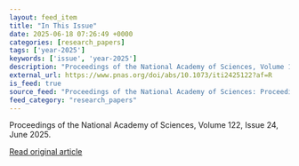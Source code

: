 ```yaml
---
layout: feed_item
title: "In This Issue"
date: 2025-06-18 07:26:49 +0000
categories: [research_papers]
tags: ['year-2025']
keywords: ['issue', 'year-2025']
description: "Proceedings of the National Academy of Sciences, Volume 122, Issue 24, June 2025"
external_url: https://www.pnas.org/doi/abs/10.1073/iti2425122?af=R
is_feed: true
source_feed: "Proceedings of the National Academy of Sciences: Proceedings of the National Academy of Sciences: Table of Contents"
feed_category: "research_papers"
---
```


Proceedings of the National Academy of Sciences, Volume 122, Issue 24, June 2025.

[Read original article](https://www.pnas.org/doi/abs/10.1073/iti2425122?af=R)
